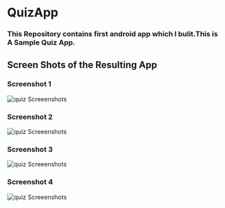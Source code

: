 # QuizApp
### This Repository contains first android app which I bulit.This is A Sample Quiz App.
## Screen Shots of the Resulting App

### Screenshot 1

![quiz Screeenshots](ScreenShot1.png)

### Screenshot 2

![quiz Screeenshots](ScreenShot2.png)

### Screenshot 3

![quiz Screeenshots](ScreenShot3.png)

### Screenshot 4

![quiz Screeenshots](ScreenShot4.png)

